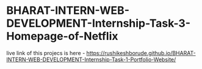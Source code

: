 # BHARAT-INTERN-WEB-DEVELOPMENT-Internship-Task-3-Homepage-of-Netflix
live link of this projecs is here - https://rushikeshborude.github.io/BHARAT-INTERN-WEB-DEVELOPMENT-Internship-Task-1-Portfolio-Website/
 

